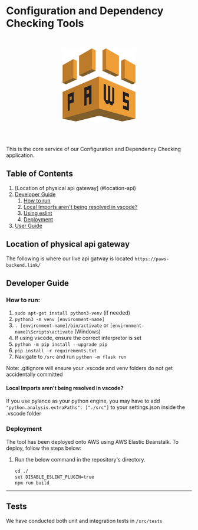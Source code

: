 # Configuration and Dependency Checking Tools

<br/>

<p align="center">
  <img width="200" src="./static/logo.png">
</p>


<br/>
<br/>

This is the core service of our Configuration and Dependency Checking application.

## Table of Contents
1. [Location of physical api gateway] (#location-api)
2. [Developer Guide](#developer-guide)
    1. [How to run](#how-to-run)
    2. [Local Imports aren't being resolved in vscode?](#running-with-docker)
    3. [Using eslint](#using-eslint)
    4. [Deployment](#deployment)
3. [User Guide](#user-guide)


## Location of physical api gateway
The following is where our live api gatway is located
```https://paws-backend.link/```

## Developer Guide

### How to run:
1. `sudo apt-get install python3-venv` (if needed)
2. `python3 -m venv [environment-name]`
3. `. [environment-name]/bin/activate` or `[environment-name]\Scripts\activate` (Windows)
4. If using vscode, ensure the correct interpretor is set
5. `python -m pip install --upgrade pip`
6. `pip install -r requirements.txt`
7. Navigate to `/src` and run `python -m flask run`

Note: .gitignore will ensure your .vscode and venv folders do not get accidentally committed

#### Local Imports aren't being resolved in vscode?
If you use pylance as your python engine, you may have to add `"python.analysis.extraPaths": ["./src"]` to your settings.json inside the .vscode folder

### Deployment
The tool has been deployed onto AWS using AWS Elastic Beanstalk. To deploy, follow the steps below:

1. Run the below command in the repository's directory.
    ```    
    cd ./
    set DISABLE_ESLINT_PLUGIN=true
    npm run build
    ```

---


## Tests
We have conducted both unit and integration tests in `/src/tests`
